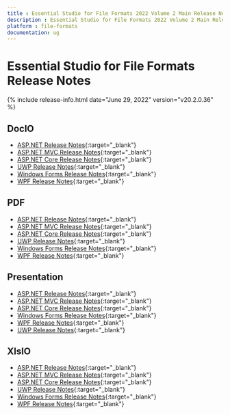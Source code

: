 ```yaml
---
title : Essential Studio for File Formats 2022 Volume 2 Main Release Notes  
description : Essential Studio for File Formats 2022 Volume 2 Main Release Notes  
platform : file-formats
documentation: ug
---
```


# Essential Studio for File Formats  Release Notes  

{% include release-info.html date="June 29, 2022" version="v20.2.0.36" %} 

## DocIO

* [ASP.NET Release Notes](/aspnet/release-notes/v20.2.0.36#docio){:target="_blank"}
* [ASP.NET MVC Release Notes](/aspnetmvc/release-notes/v20.2.0.36#docio){:target="_blank"}
* [ASP.NET Core Release Notes](/aspnet-core/release-notes/v20.2.0.36#docio){:target="_blank"}
* [UWP Release Notes](/uwp/release-notes/v20.2.0.36#docio){:target="_blank"}
* [Windows Forms Release Notes](/windowsforms/release-notes/v20.2.0.36#docio){:target="_blank"}
* [WPF Release Notes](/wpf/release-notes/v20.2.0.36#docio){:target="_blank"}


## PDF

* [ASP.NET Release Notes](/aspnet/release-notes/v20.2.0.36#pdf){:target="_blank"}
* [ASP.NET MVC Release Notes](/aspnetmvc/release-notes/v20.2.0.36#pdf){:target="_blank"}
* [ASP.NET Core Release Notes](/aspnet-core/release-notes/v20.2.0.36#pdf){:target="_blank"}
* [UWP Release Notes](/uwp/release-notes/v20.2.0.36#pdf){:target="_blank"}
* [Windows Forms Release Notes](/windowsforms/release-notes/v20.2.0.36#pdf){:target="_blank"}
* [WPF Release Notes](/wpf/release-notes/v20.2.0.36#pdf){:target="_blank"}


## Presentation

* [ASP.NET Release Notes](/aspnet/release-notes/v20.2.0.36#presentation){:target="_blank"}
* [ASP.NET MVC Release Notes](/aspnetmvc/release-notes/v20.2.0.36#presentation){:target="_blank"}
* [ASP.NET Core Release Notes](/aspnet-core/release-notes/v20.2.0.36#presentation){:target="_blank"}
* [Windows Forms Release Notes](/windowsforms/release-notes/v20.2.0.36#presentation){:target="_blank"}
* [WPF Release Notes](/wpf/release-notes/v20.2.0.36#presentation){:target="_blank"}
* [UWP Release Notes](/uwp/release-notes/v20.2.0.36#presentation){:target="_blank"}


## XlsIO

* [ASP.NET Release Notes](/aspnet/release-notes/v20.2.0.36#xlsio){:target="_blank"}
* [ASP.NET MVC Release Notes](/aspnetmvc/release-notes/v20.2.0.36#xlsio){:target="_blank"}
* [ASP.NET Core Release Notes](/aspnet-core/release-notes/v20.2.0.36#xlsio){:target="_blank"}
* [UWP Release Notes](/uwp/release-notes/v20.2.0.36#xlsio){:target="_blank"}
* [Windows Forms Release Notes](/windowsforms/release-notes/v20.2.0.36#xlsio){:target="_blank"}
* [WPF Release Notes](/wpf/release-notes/v20.2.0.36#xlsio){:target="_blank"}